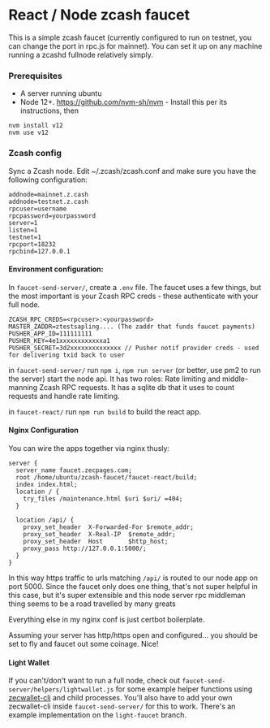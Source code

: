 # React / Node zcash faucet

This is a simple zcash faucet (currently configured to run on testnet, you can change the port in rpc.js for mainnet). You can set it up on any machine running a zcashd fullnode relatively simply.

### Prerequisites

- A server running ubuntu
- Node 12+. https://github.com/nvm-sh/nvm - Install this per its instructions, then
```
nvm install v12
nvm use v12
```

### Zcash config
Sync a Zcash node. Edit ~/.zcash/zcash.conf and make sure you have the following configuration:

```
addnode=mainnet.z.cash
addnode=testnet.z.cash
rpcuser=username
rpcpassword=yourpassword
server=1
listen=1
testnet=1
rpcport=18232
rpcbind=127.0.0.1
```

#### Environment configuration:

In `faucet-send-server/`, create a `.env` file. The faucet uses a few things, but the most important is your Zcash RPC creds - these authenticate with your full node.

```
ZCASH_RPC_CREDS=<rpcuser>:<yourpassword>
MASTER_ZADDR=ztestsapling.... (The zaddr that funds faucet payments)
PUSHER_APP_ID=111111111
PUSHER_KEY=4e1xxxxxxxxxxxxa1
PUSHER_SECRET=3d2xxxxxxxxxxxxxx // Pusher notif provider creds - used for delivering txid back to user
```

in `faucet-send-server/` run `npm i`, `npm run server` (or better, use pm2 to run the server) start the node api. It has two roles: Rate limiting and middle-manning Zcash RPC requests. It has a sqlite db that it uses to count requests and handle rate limiting.

in `faucet-react/` run `npm run build` to build the react app.

#### Nginx Configuration

You can wire the apps together via nginx thusly:

```
server {
  server_name faucet.zecpages.com;
  root /home/ubuntu/zcash-faucet/faucet-react/build;
  index index.html;
  location / {
    try_files /maintenance.html $uri $uri/ =404;
  }

  location /api/ {
    proxy_set_header  X-Forwarded-For $remote_addr;
    proxy_set_header  X-Real-IP  $remote_addr;
    proxy_set_header  Host       $http_host;
    proxy_pass http://127.0.0.1:5000/;
  }
}
```

In this way https traffic to urls matching `/api/` is routed to our node app on port 5000. Since the faucet only does one thing, that's not super helpful in this case, but it's super extensible and this node server rpc middleman thing seems to be a road travelled by many greats

Everything else in my nginx conf is just certbot boilerplate.

Assuming your server has http/https open and configured... you should be set to fly and faucet out some coinage. Nice!

#### Light Wallet

If you can't/don't want to run a full node, check out `faucet-send-server/helpers/lightwallet.js` for some example helper functions using [zecwallet-cli](https://github.com/adityapk00/zecwallet-light-cli) and child processes. You'll also have to add your own zecwallet-cli inside `faucet-send-server/` for this to work. There's an example implementation on the `light-faucet` branch.
